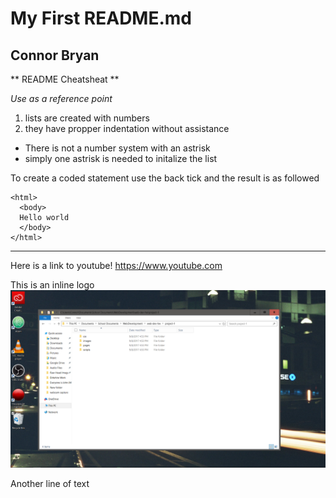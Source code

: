 # My First README.md
## Connor Bryan ##

** README Cheatsheat **

*Use as a reference point*

1. lists are created with numbers
2. they have propper indentation without assistance


* There is not a number system with an astrisk
* simply one astrisk is needed to initalize the list

To create a coded statement use the back tick and the result is as followed

```
<html>
  <body>
  Hello world
  </body>
</html>
```

***
Here is  a link to youtube! <https://www.youtube.com>

This is an inline logo ![Screenshot of my Directory](./images/screenshot-1.png)

Another line of text
